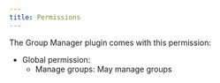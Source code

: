 ```yaml
---
title: Permissions
---
```

The Group Manager plugin comes with this permission:

* Global permission:
    * Manage groups: May manage groups
